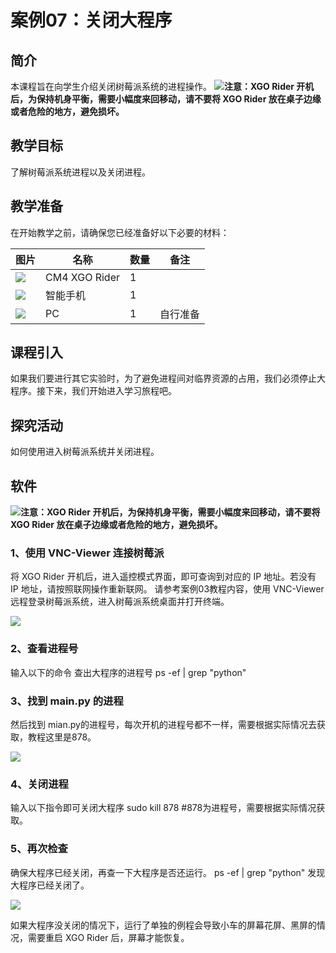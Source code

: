 ﻿---
sidebar_position: 7
sidebar_label: 案例07：关闭大程序
---

# 案例07：关闭大程序

## 简介

本课程旨在向学生介绍关闭树莓派系统的进程操作。
![](https://wiki-media-ef.oss-cn-hongkong.aliyuncs.com/docs/microbit/robot/xgo-rider-kit/images/microbit-xgo-rider-kit-read-01.png)**注意：XGO Rider 开机后，为保持机身平衡，需要小幅度来回移动，请不要将 XGO Rider 放在桌子边缘或者危险的地方，避免损坏。**


## 教学目标

了解树莓派系统进程以及关闭进程。

## 教学准备

在开始教学之前，请确保您已经准备好以下必要的材料：

| 图片 | 名称 | 数量 | 备注 |
|---|---|---|---|
| ![](https://wiki-media-ef.oss-cn-hongkong.aliyuncs.com/docs/microbit/)| CM4 XGO Rider | 1 |   |
| ![](https://wiki-media-ef.oss-cn-hongkong.aliyuncs.com/docs/microbit/) | 智能手机 | 1 |   |
| ![](https://wikimedia-ef.oss-cn-hongkong.al/otb.png) | PC | 1 | 自行准备 |


## 课程引入

如果我们要进行其它实验时，为了避免进程间对临界资源的占用，我们必须停止大程序。接下来，我们开始进入学习旅程吧。

## 探究活动

如何使用进入树莓派系统并关闭进程。

## 软件
![](https://wiki-media-ef.oss-cn-hongkong.aliyuncs.com/docs/microbit/robot/xgo-rider-kit/images/microbit-xgo-rider-kit-read-01.png)**注意：XGO Rider 开机后，为保持机身平衡，需要小幅度来回移动，请不要将 XGO Rider 放在桌子边缘或者危险的地方，避免损坏。**

### 1、使用 VNC-Viewer 连接树莓派

将 XGO Rider 开机后，进入遥控模式界面，即可查询到对应的 IP 地址。若没有 IP 地址，请按照联网操作重新联网。
请参考案例03教程内容，使用 VNC-Viewer 远程登录树莓派系统，进入树莓派系统桌面并打开终端。

![](https://wiki-media-ef.oss-cn-hongkong.aliyuncs.com/docs/pico/cm4-xgo-rider-kit/images/cm4-xgo-rider-kit-case07-01.png)

### 2、查看进程号

输入以下的命令 查出大程序的进程号
ps -ef | grep "python"

### 3、找到 main.py 的进程

然后找到 mian.py的进程号，每次开机的进程号都不一样，需要根据实际情况去获取，教程这里是878。

![](https://wiki-media-ef.oss-cn-hongkong.aliyuncs.com/docs/pico/cm4-xgo-rider-kit/images/cm4-xgo-rider-kit-case07-02.png)

### 4、关闭进程

输入以下指令即可关闭大程序
sudo kill 878  #878为进程号，需要根据实际情况获取。
​
### 5、再次检查

确保大程序已经关闭，再查一下大程序是否还运行。
ps -ef | grep "python"
发现大程序已经关闭了。

![](https://wiki-media-ef.oss-cn-hongkong.aliyuncs.com/docs/pico/cm4-xgo-rider-kit/images/cm4-xgo-rider-kit-case07-03.png)

如果大程序没关闭的情况下，运行了单独的例程会导致小车的屏幕花屏、黑屏的情况，需要重启 XGO Rider 后，屏幕才能恢复。
